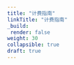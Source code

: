 ```yaml
---
title: "计费指南"
linkTitle: "计费指南"
_build:
 render: false 
weight: 30
collapsible: true
draft: true
---
```


